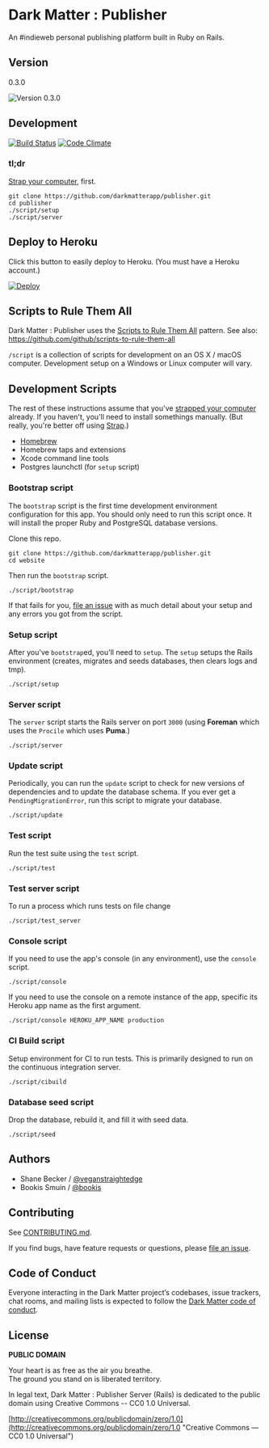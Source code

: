 # Dark Matter : Publisher

An #indieweb personal publishing platform built in Ruby on Rails.

## Version

0.3.0

![Version 0.3.0](https://img.shields.io/badge/VERSION-0.3.0-green.svg)


## Development

[![Build Status](https://travis-ci.org/darkmatterapp/publisher.svg?branch=master)](https://travis-ci.org/darkmatterapp/publisher)
[![Code Climate](https://codeclimate.com/github/darkmatterapp/publisher/badges/gpa.svg)](https://codeclimate.com/github/darkmatterapp/publisher)

### tl;dr

[Strap your computer](https://macos-strap.herokuapp.com), first.

```
git clone https://github.com/darkmatterapp/publisher.git
cd publisher
./script/setup
./script/server
```


## Deploy to Heroku

Click this button to easily deploy to Heroku. (You must have a Heroku account.)

[![Deploy](https://www.herokucdn.com/deploy/button.png)](https://heroku.com/deploy)


## Scripts to Rule Them All

Dark Matter : Publisher uses the [Scripts to Rule Them All](https://githubengineering.com/scripts-to-rule-them-all) pattern.
See also: https://github.com/github/scripts-to-rule-them-all

`/script` is a collection of scripts for development on an OS X / macOS computer.
Development setup on a Windows or Linux computer will vary.

## Development Scripts

The rest of these instructions assume that you've [strapped your computer](https://macos-strap.herokuapp.com) already. If you haven't, you'll need to install somethings manually. (But really, you're better off using [Strap](https://osx-strap.herokuapp.com).)

- [Homebrew](https://brew.sh)
- Homebrew taps and extensions
- Xcode command line tools
- Postgres launchctl (for `setup` script)

### Bootstrap script

The `bootstrap` script is the first time development environment configuration for this app.
You should only need to run this script once.
It will install the proper Ruby and PostgreSQL database versions.

Clone this repo.

```
git clone https://github.com/darkmatterapp/publisher.git
cd website
```

Then run the `bootstrap` script.

```
./script/bootstrap
```

If that fails for you, [file an issue](https://github.com/darkmatterapp/publisher/issues)
with as much detail about your setup and any errors you got from the script.

### Setup script

After you've `bootstrap`ed, you'll need to `setup`.
The `setup` setups the Rails environment (creates, migrates and seeds databases, then clears logs and tmp).

```
./script/setup
```

### Server script

The `server` script starts the Rails server on port `3000`
(using **Foreman** which uses the `Procile` which uses **Puma**.)

```
./script/server
```

### Update script

Periodically, you can run the `update` script to check for new versions of dependencies and to update the database schema. If you ever get a `PendingMigrationError`, run this script to migrate your database.

```
./script/update
```

### Test script

Run the test suite using the `test` script.

```
./script/test
```

### Test server script

To run a process which runs tests on file change

```
./script/test_server
```

### Console script

If you need to use the app's console (in any environment), use the `console` script.

```
./script/console
```

If you need to use the console on a remote instance of the app, specific its Heroku app name as the first argument.

```
./script/console HEROKU_APP_NAME production
```

### CI Build script

Setup environment for CI to run tests. This is primarily designed to run on the continuous integration server.

```
./script/cibuild
```

### Database seed script

Drop the database, rebuild it, and fill it with seed data.

```
./script/seed
```


## Authors

- Shane Becker / [@veganstraightedge](https://github.com/veganstraightedge)
- Bookis Smuin / [@bookis](https://github.com/bookis)


## Contributing

See [CONTRIBUTING.md](https://github.com/darkmatterapp/publisher/blob/master/CONTRIBUTING.md).

If you find bugs, have feature requests or questions, please
[file an issue](https://github.com/darkmatterapp/publisher/issues).

## Code of Conduct

Everyone interacting in the Dark Matter project’s codebases, issue trackers, chat rooms, and mailing lists is expected to follow the
[Dark Matter code of conduct](https://github.com/darkmatterapp/publisher/blob/master/CODE_OF_CONDUCT.md).


## License

**PUBLIC DOMAIN**

Your heart is as free as the air you breathe. <br>
The ground you stand on is liberated territory.

In legal text, Dark Matter : Publisher Server (Rails) is dedicated to the public domain
using Creative Commons -- CC0 1.0 Universal.

[http://creativecommons.org/publicdomain/zero/1.0](http://creativecommons.org/publicdomain/zero/1.0 "Creative Commons &mdash; CC0 1.0 Universal")

